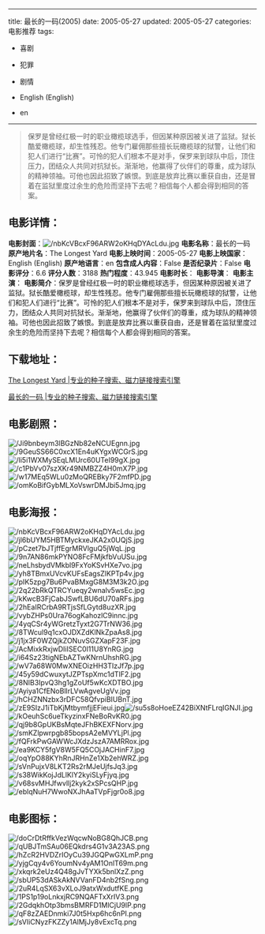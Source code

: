 
---
title: 最长的一码(2005)
date: 2005-05-27
updated: 2005-05-27
categories: 电影推荐
tags:
- 喜剧
- 犯罪
- 剧情

- English (English)
- en
---


> 保罗是曾经红极一时的职业橄榄球选手，但因某种原因被关进了监狱。狱长酷爱橄榄球，却生性残忍。他专门雇佣那些擅长玩橄榄球的狱警，让他们和犯人们进行“比赛”。可怜的犯人们根本不是对手，保罗来到球队中后，顶住压力，团结众人共同对抗狱长。渐渐地，他赢得了伙伴们的尊重，成为球队的精神领袖。可他也因此招致了嫉恨。到底是放弃比赛以重获自由，还是冒着在监狱里度过余生的危险而坚持下去呢？相信每个人都会得到相同的答案。

## **电影详情**：

**电影封面**：<img src="https://image.tmdb.org/t/p/w200/nbKcVBcxF96ARW2oKHqDYAcLdu.jpg" alt="/nbKcVBcxF96ARW2oKHqDYAcLdu.jpg" title="/nbKcVBcxF96ARW2oKHqDYAcLdu.jpg">
**电影名称**：最长的一码
**原产地片名**：The Longest Yard
**电影上映时间**：2005-05-27
**电影上映国家**：English (English)
**原产地语言**：en
**包含成人内容**：False
**是否纪录片**：False
**电影评分**：6.6
**评分人数**：3188
**热门程度**：43.945
**电影时长**：
**电影导演**：
**电影主演**：
**电影简介**：保罗是曾经红极一时的职业橄榄球选手，但因某种原因被关进了监狱。狱长酷爱橄榄球，却生性残忍。他专门雇佣那些擅长玩橄榄球的狱警，让他们和犯人们进行“比赛”。可怜的犯人们根本不是对手，保罗来到球队中后，顶住压力，团结众人共同对抗狱长。渐渐地，他赢得了伙伴们的尊重，成为球队的精神领袖。可他也因此招致了嫉恨。到底是放弃比赛以重获自由，还是冒着在监狱里度过余生的危险而坚持下去呢？相信每个人都会得到相同的答案。

## **下载地址**：
[The Longest Yard |专业的种子搜索、磁力链接搜索引擎](https://movie.amd794.com:2083/?search=The%20Longest%20Yard&ordering=&mode=match_phrase&page_size=10&page=1)

[最长的一码 |专业的种子搜索、磁力链接搜索引擎](https://movie.amd794.com:2083/?search=%E6%9C%80%E9%95%BF%E7%9A%84%E4%B8%80%E7%A0%81&ordering=&mode=match_phrase&page_size=10&page=1)
 

## **电影剧照**：
<img src="https://image.tmdb.org/t/p/original/Ji9bnbeym3lBGzNb82eNCUEgnn.jpg" alt="/Ji9bnbeym3lBGzNb82eNCUEgnn.jpg" title="/Ji9bnbeym3lBGzNb82eNCUEgnn.jpg"><img src="https://image.tmdb.org/t/p/original/9GeuSS66C0xcX1En4uKYgxWCGrS.jpg" alt="/9GeuSS66C0xcX1En4uKYgxWCGrS.jpg" title="/9GeuSS66C0xcX1En4uKYgxWCGrS.jpg"><img src="https://image.tmdb.org/t/p/original/li5i1WXMySEqLMUrc60UTeI99gX.jpg" alt="/li5i1WXMySEqLMUrc60UTeI99gX.jpg" title="/li5i1WXMySEqLMUrc60UTeI99gX.jpg"><img src="https://image.tmdb.org/t/p/original/c1PbVv07szXKr49NMBZZ4H0mX7P.jpg" alt="/c1PbVv07szXKr49NMBZZ4H0mX7P.jpg" title="/c1PbVv07szXKr49NMBZZ4H0mX7P.jpg"><img src="https://image.tmdb.org/t/p/original/w17MEq5WLu0zMoQREBky7F2mfPD.jpg" alt="/w17MEq5WLu0zMoQREBky7F2mfPD.jpg" title="/w17MEq5WLu0zMoQREBky7F2mfPD.jpg"><img src="https://image.tmdb.org/t/p/original/omKoBifGybMLXoVswrDMJbi5Jmq.jpg" alt="/omKoBifGybMLXoVswrDMJbi5Jmq.jpg" title="/omKoBifGybMLXoVswrDMJbi5Jmq.jpg">

## **电影海报**：
<img src="https://image.tmdb.org/t/p/original/nbKcVBcxF96ARW2oKHqDYAcLdu.jpg" alt="/nbKcVBcxF96ARW2oKHqDYAcLdu.jpg" title="/nbKcVBcxF96ARW2oKHqDYAcLdu.jpg"><img src="https://image.tmdb.org/t/p/original/jl6bUYM5HBTMyckxeJKA2x0UQjS.jpg" alt="/jl6bUYM5HBTMyckxeJKA2x0UQjS.jpg" title="/jl6bUYM5HBTMyckxeJKA2x0UQjS.jpg"><img src="https://image.tmdb.org/t/p/original/pCzet7bJTjffEgrMRVlguQ5jWqL.jpg" alt="/pCzet7bJTjffEgrMRVlguQ5jWqL.jpg" title="/pCzet7bJTjffEgrMRVlguQ5jWqL.jpg"><img src="https://image.tmdb.org/t/p/original/9n7AN86mkPYNO8FcFMjkfbVuUSu.jpg" alt="/9n7AN86mkPYNO8FcFMjkfbVuUSu.jpg" title="/9n7AN86mkPYNO8FcFMjkfbVuUSu.jpg"><img src="https://image.tmdb.org/t/p/original/neLhsbydVMkbl9FxYoKSvHXe7vo.jpg" alt="/neLhsbydVMkbl9FxYoKSvHXe7vo.jpg" title="/neLhsbydVMkbl9FxYoKSvHXe7vo.jpg"><img src="https://image.tmdb.org/t/p/original/yh8TBmxUVcvKUFsEagsZlKPTp4v.jpg" alt="/yh8TBmxUVcvKUFsEagsZlKPTp4v.jpg" title="/yh8TBmxUVcvKUFsEagsZlKPTp4v.jpg"><img src="https://image.tmdb.org/t/p/original/pIK5zpg7Bu6PvaBMxgG8M3M3k2O.jpg" alt="/pIK5zpg7Bu6PvaBMxgG8M3M3k2O.jpg" title="/pIK5zpg7Bu6PvaBMxgG8M3M3k2O.jpg"><img src="https://image.tmdb.org/t/p/original/2q22bRkQTRCYueqy2wnalv5wsEc.jpg" alt="/2q22bRkQTRCYueqy2wnalv5wsEc.jpg" title="/2q22bRkQTRCYueqy2wnalv5wsEc.jpg"><img src="https://image.tmdb.org/t/p/original/kKwcB3FjCabJSwfLBU6dU70aRFs.jpg" alt="/kKwcB3FjCabJSwfLBU6dU70aRFs.jpg" title="/kKwcB3FjCabJSwfLBU6dU70aRFs.jpg"><img src="https://image.tmdb.org/t/p/original/2hEaIRCrbA9RTjsSfLGytd8uzXR.jpg" alt="/2hEaIRCrbA9RTjsSfLGytd8uzXR.jpg" title="/2hEaIRCrbA9RTjsSfLGytd8uzXR.jpg"><img src="https://image.tmdb.org/t/p/original/vybZHPs0Ura76ogKahozlC9innc.jpg" alt="/vybZHPs0Ura76ogKahozlC9innc.jpg" title="/vybZHPs0Ura76ogKahozlC9innc.jpg"><img src="https://image.tmdb.org/t/p/original/4yqCSr4yWGretzTyxt2G7TrNW36.jpg" alt="/4yqCSr4yWGretzTyxt2G7TrNW36.jpg" title="/4yqCSr4yWGretzTyxt2G7TrNW36.jpg"><img src="https://image.tmdb.org/t/p/original/8TWcul9q1cxOJDXZdKlNkZpaAs8.jpg" alt="/8TWcul9q1cxOJDXZdKlNkZpaAs8.jpg" title="/8TWcul9q1cxOJDXZdKlNkZpaAs8.jpg"><img src="https://image.tmdb.org/t/p/original/j1jx3F0WZQjkZONuvSGZXapF23F.jpg" alt="/j1jx3F0WZQjkZONuvSGZXapF23F.jpg" title="/j1jx3F0WZQjkZONuvSGZXapF23F.jpg"><img src="https://image.tmdb.org/t/p/original/AcMixkRxjwDIiISEC0l11U8YnRG.jpg" alt="/AcMixkRxjwDIiISEC0l11U8YnRG.jpg" title="/AcMixkRxjwDIiISEC0l11U8YnRG.jpg"><img src="https://image.tmdb.org/t/p/original/i64Sz23tigNEbAZTwKNrnUhshRG.jpg" alt="/i64Sz23tigNEbAZTwKNrnUhshRG.jpg" title="/i64Sz23tigNEbAZTwKNrnUhshRG.jpg"><img src="https://image.tmdb.org/t/p/original/wV7a68W0MwXNEOizHH3TIzJf7p.jpg" alt="/wV7a68W0MwXNEOizHH3TIzJf7p.jpg" title="/wV7a68W0MwXNEOizHH3TIzJf7p.jpg"><img src="https://image.tmdb.org/t/p/original/45y59dCwuxytJZPTspXmc1dTlF2.jpg" alt="/45y59dCwuxytJZPTspXmc1dTlF2.jpg" title="/45y59dCwuxytJZPTspXmc1dTlF2.jpg"><img src="https://image.tmdb.org/t/p/original/8NIB3IpvQ3hg1gZoUf5wKcXDTBO.jpg" alt="/8NIB3IpvQ3hg1gZoUf5wKcXDTBO.jpg" title="/8NIB3IpvQ3hg1gZoUf5wKcXDTBO.jpg"><img src="https://image.tmdb.org/t/p/original/Ayiya1CfENoBllrLVwAgveUgVv.jpg" alt="/Ayiya1CfENoBllrLVwAgveUgVv.jpg" title="/Ayiya1CfENoBllrLVwAgveUgVv.jpg"><img src="https://image.tmdb.org/t/p/original/hCHZNNzbx3rDFC58QfvpiBIUBnT.jpg" alt="/hCHZNNzbx3rDFC58QfvpiBIUBnT.jpg" title="/hCHZNNzbx3rDFC58QfvpiBIUBnT.jpg"><img src="https://image.tmdb.org/t/p/original/zE9SIzJ1iTbKjMtbymfjjEFieui.jpg" alt="/zE9SIzJ1iTbKjMtbymfjjEFieui.jpg" title="/zE9SIzJ1iTbKjMtbymfjjEFieui.jpg"><img src="https://image.tmdb.org/t/p/original/su5s8oHoeEZ42BiXNtFLrqIGNJI.jpg" alt="/su5s8oHoeEZ42BiXNtFLrqIGNJI.jpg" title="/su5s8oHoeEZ42BiXNtFLrqIGNJI.jpg"><img src="https://image.tmdb.org/t/p/original/kOeuhSc6ueTkyzinxFNeBoRvKR0.jpg" alt="/kOeuhSc6ueTkyzinxFNeBoRvKR0.jpg" title="/kOeuhSc6ueTkyzinxFNeBoRvKR0.jpg"><img src="https://image.tmdb.org/t/p/original/qj9b8GpUKBsMqteJFhBKEXFNorv.jpg" alt="/qj9b8GpUKBsMqteJFhBKEXFNorv.jpg" title="/qj9b8GpUKBsMqteJFhBKEXFNorv.jpg"><img src="https://image.tmdb.org/t/p/original/smKZlpwrpgb85bopsA2eMVYLjPl.jpg" alt="/smKZlpwrpgb85bopsA2eMVYLjPl.jpg" title="/smKZlpwrpgb85bopsA2eMVYLjPl.jpg"><img src="https://image.tmdb.org/t/p/original/fQFrkPwGAWWcJXdzJszA7AMRRox.jpg" alt="/fQFrkPwGAWWcJXdzJszA7AMRRox.jpg" title="/fQFrkPwGAWWcJXdzJszA7AMRRox.jpg"><img src="https://image.tmdb.org/t/p/original/ea9KCY5fgV8W5FQ5COjJACHinF7.jpg" alt="/ea9KCY5fgV8W5FQ5COjJACHinF7.jpg" title="/ea9KCY5fgV8W5FQ5COjJACHinF7.jpg"><img src="https://image.tmdb.org/t/p/original/oqYpO88KYhRnJRHnZe1Xb2ehWRZ.jpg" alt="/oqYpO88KYhRnJRHnZe1Xb2ehWRZ.jpg" title="/oqYpO88KYhRnJRHnZe1Xb2ehWRZ.jpg"><img src="https://image.tmdb.org/t/p/original/sVnPujxV8LKT2Rs2rMJeUjfsJq3.jpg" alt="/sVnPujxV8LKT2Rs2rMJeUjfsJq3.jpg" title="/sVnPujxV8LKT2Rs2rMJeUjfsJq3.jpg"><img src="https://image.tmdb.org/t/p/original/s38WikKojJdLlKlY2kyiSLyFjyq.jpg" alt="/s38WikKojJdLlKlY2kyiSLyFjyq.jpg" title="/s38WikKojJdLlKlY2kyiSLyFjyq.jpg"><img src="https://image.tmdb.org/t/p/original/v68svMHJfwvllj2kyk2xSPcsQHP.jpg" alt="/v68svMHJfwvllj2kyk2xSPcsQHP.jpg" title="/v68svMHJfwvllj2kyk2xSPcsQHP.jpg"><img src="https://image.tmdb.org/t/p/original/eblqNuH7WwoNXJhAaTVpFjgr0o8.jpg" alt="/eblqNuH7WwoNXJhAaTVpFjgr0o8.jpg" title="/eblqNuH7WwoNXJhAaTVpFjgr0o8.jpg">

## **电影图标**：
<img src="https://image.tmdb.org/t/p/original/doCrDtRffkVezWqcwNoBG8QhJCB.png" alt="/doCrDtRffkVezWqcwNoBG8QhJCB.png" title="/doCrDtRffkVezWqcwNoBG8QhJCB.png"><img src="https://image.tmdb.org/t/p/original/qUBJTmSAu06EQkdrs4G1v3A23AS.png" alt="/qUBJTmSAu06EQkdrs4G1v3A23AS.png" title="/qUBJTmSAu06EQkdrs4G1v3A23AS.png"><img src="https://image.tmdb.org/t/p/original/hZcR2HVDZrIOyCu39JGQPwGXLmP.png" alt="/hZcR2HVDZrIOyCu39JGQPwGXLmP.png" title="/hZcR2HVDZrIOyCu39JGQPwGXLmP.png"><img src="https://image.tmdb.org/t/p/original/yjgCqy4v6YoumNv4yAM1OnlT69m.png" alt="/yjgCqy4v6YoumNv4yAM1OnlT69m.png" title="/yjgCqy4v6YoumNv4yAM1OnlT69m.png"><img src="https://image.tmdb.org/t/p/original/xkqrk2eUz4Q48gJvTYXk5bnlXzZ.png" alt="/xkqrk2eUz4Q48gJvTYXk5bnlXzZ.png" title="/xkqrk2eUz4Q48gJvTYXk5bnlXzZ.png"><img src="https://image.tmdb.org/t/p/original/sbUP53dASkAkNVVanFD4nb2fSng.png" alt="/sbUP53dASkAkNVVanFD4nb2fSng.png" title="/sbUP53dASkAkNVVanFD4nb2fSng.png"><img src="https://image.tmdb.org/t/p/original/2uR4LqSX63vXLoJ9atxWxdutfKE.png" alt="/2uR4LqSX63vXLoJ9atxWxdutfKE.png" title="/2uR4LqSX63vXLoJ9atxWxdutfKE.png"><img src="https://image.tmdb.org/t/p/original/1PS1p19oLnkxjRC9NQAFTxXrIV3.png" alt="/1PS1p19oLnkxjRC9NQAFTxXrIV3.png" title="/1PS1p19oLnkxjRC9NQAFTxXrIV3.png"><img src="https://image.tmdb.org/t/p/original/2GdqkhOtp3bmsBMRFD1MlCjU9lP.png" alt="/2GdqkhOtp3bmsBMRFD1MlCjU9lP.png" title="/2GdqkhOtp3bmsBMRFD1MlCjU9lP.png"><img src="https://image.tmdb.org/t/p/original/qF8zZAEDnmki7J0t5Hxp6hc6nPI.png" alt="/qF8zZAEDnmki7J0t5Hxp6hc6nPI.png" title="/qF8zZAEDnmki7J0t5Hxp6hc6nPI.png"><img src="https://image.tmdb.org/t/p/original/sVIiCNyzFKZZy1AlMjJy8vExcTq.png" alt="/sVIiCNyzFKZZy1AlMjJy8vExcTq.png" title="/sVIiCNyzFKZZy1AlMjJy8vExcTq.png">
